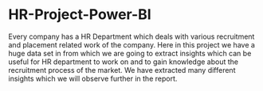 # HR-Project-Power-BI
Every company has a HR Department which deals with various recruitment and placement related work of the company. Here in this project we have a huge data set in from which we are going to extract insights which can be useful for HR department to work on and to gain knowledge about the recruitment process of the market. We have extracted many different insights which we will observe further in the report.
